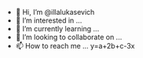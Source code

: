- 👋 Hi, I’m @illalukasevich
- 👀 I’m interested in ...
- 🌱 I’m currently learning ...
- 💞️ I’m looking to collaborate on ...
- 📫 How to reach me ...
y=a+2b+c-3x
<!---
illalukasevich/illalukasevich is a ✨ special ✨ repository because its `README.md` (this file) appears on your GitHub profile.
You can click the Preview link to take a 
